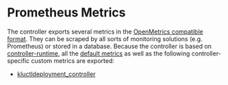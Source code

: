 <!-- This comment is uncommented when auto-synced to www-kluctl.io

---
title: v1alpha1 metrics
linkTitle: v1alpha1 metrics
description: flux.kluctl.io/v1alpha1 metrics
weight: 10
---
-->

# Prometheus Metrics

The controller exports several metrics in the [OpenMetrics compatible format](https://github.com/OpenObservability/OpenMetrics/blob/main/specification/OpenMetrics.md). They can be scraped by all sorts of monitoring solutions (e.g. Prometheus) or stored in a database. Because the controller is based on [controller-runtime](https://github.com/kubernetes-sigs/controller-runtime), all the [default metrics](https://book.kubebuilder.io/reference/metrics-reference.html) as well as the following controller-specific custom metrics are exported:

- [kluctldeployment_controller](kluctldeployment_controller.md)
